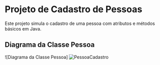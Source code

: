 
 # Projeto de Cadastro de Pessoas
 
 Este projeto simula o cadastro de uma pessoa com atributos e métodos básicos em Java.
 
## Diagrama da Classe Pessoa

![Diagrama da Classe Pessoa] ![PessoaCadastro](https://github.com/user-attachments/assets/7d9ec7dd-60bf-413a-ab4c-3dc763e4be18)

